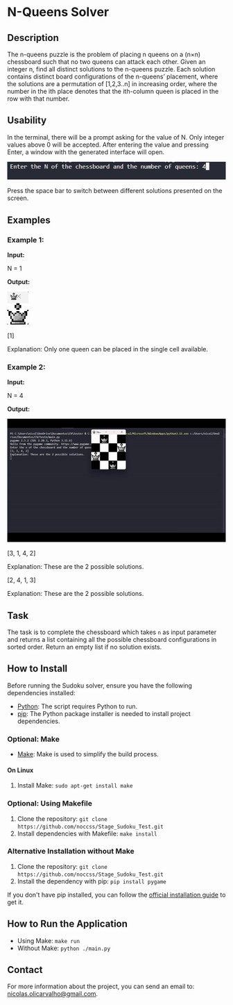 # N-Queens Solver

## Description
The n-queens puzzle is the problem of placing n queens on a (n×n) chessboard such that no two queens can attack each other. Given an integer n, find all distinct solutions to the n-queens puzzle. Each solution contains distinct board configurations of the n-queens’ placement, where the solutions are a permutation of [1,2,3..n] in increasing order, where the number in the ith place denotes that the ith-column queen is placed in the row with that number.

## Usability
In the terminal, there will be a prompt asking for the value of N. Only integer values above 0 will be accepted. After entering the value and pressing Enter, a window with the generated interface will open.

![N Queen Terminal](asset/screenshot/terminal.png)

Press the space bar to switch between different solutions presented on the screen.

## Examples
### Example 1:
**Input:**

N = 1

**Output:**

![First Example](asset/screenshot/1.png)

[1]

Explanation: Only one queen can be placed in the single cell available.

### Example 2:
**Input:**

N = 4

**Output:**

![Execution Gif](asset/screenshot/executing.gif)

[3, 1, 4, 2]

Explanation: These are the 2 possible solutions.

[2, 4, 1, 3]

Explanation: These are the 2 possible solutions.
## Task
The task is to complete the chessboard which takes `n` as input parameter and returns a list containing all the possible chessboard configurations in sorted order. Return an empty list if no solution exists.

## How to Install
Before running the Sudoku solver, ensure you have the following dependencies installed:

- [Python](https://www.python.org/downloads/): The script requires Python to run.
- [pip](https://pip.pypa.io/en/stable/installation/): The Python package installer is needed to install project dependencies.

### Optional: Make
- [Make](https://www.gnu.org/software/make/): Make is used to simplify the build process.

#### On Linux
1. Install Make: `sudo apt-get install make`

### Optional: Using Makefile
1. Clone the repository: `git clone https://github.com/noccss/Stage_Sudoku_Test.git`
2. Install dependencies with Makefile: `make install`

### Alternative Installation without Make
1. Clone the repository: `git clone https://github.com/noccss/Stage_Sudoku_Test.git`
2. Install the dependency with pip: `pip install pygame`

If you don't have pip installed, you can follow the [official installation guide](https://pip.pypa.io/en/stable/installation/) to get it.

## How to Run the Application
- Using Make: `make run`
- Without Make: `python ./main.py`

## Contact
For more information about the project, you can send an email to: [nicolas.olicarvalho@gmail.com](mailto:nicolas.olicarvalho@gmail.com).
